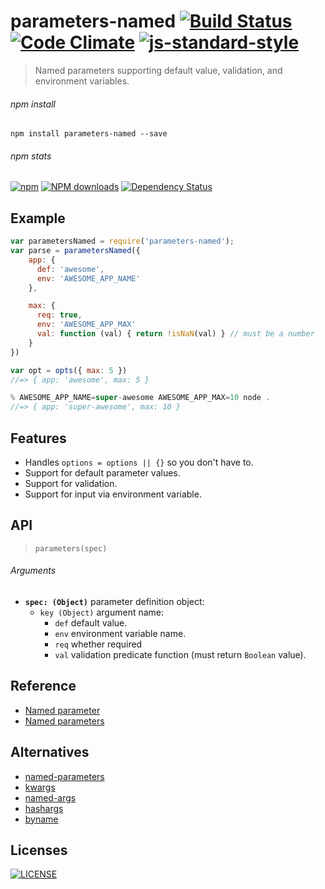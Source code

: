 # parameters-named [![Build Status](http://img.shields.io/travis/wilmoore/parameters-named.js.svg)](https://travis-ci.org/wilmoore/parameters-named.js) [![Code Climate](https://codeclimate.com/github/wilmoore/parameters-named.js/badges/gpa.svg)](https://codeclimate.com/github/wilmoore/parameters-named.js) [![js-standard-style](https://img.shields.io/badge/code%20style-standard-brightgreen.svg?style=flat)](https://github.com/feross/standard)

> Named parameters supporting default value, validation, and environment variables.

###### npm install

    npm install parameters-named --save

###### npm stats

[![npm](https://img.shields.io/npm/v/parameters-named.svg)](https://www.npmjs.org/package/parameters-named) [![NPM downloads](http://img.shields.io/npm/dm/parameters-named.svg)](https://www.npmjs.org/package/parameters-named) [![Dependency Status](https://gemnasium.com/wilmoore/parameters-named.js.svg)](https://gemnasium.com/wilmoore/parameters-named.js) 

## Example

```js
var parametersNamed = require('parameters-named');
var parse = parametersNamed({
    app: {
      def: 'awesome',
      env: 'AWESOME_APP_NAME'
    },

    max: {
      req: true,
      env: 'AWESOME_APP_MAX'
      val: function (val) { return !isNaN(val) } // must be a number
    }
})

var opt = opts({ max: 5 })
//=> { app: 'awesome', max: 5 }

% AWESOME_APP_NAME=super-awesome AWESOME_APP_MAX=10 node .
//=> { app: 'super-awesome', max: 10 }
```

## Features

- Handles `options = options || {}` so you don't have to.
- Support for default parameter values.
- Support for validation.
- Support for input via environment variable.

## API

> `parameters(spec)`

###### Arguments

 * **`spec: (Object)`** parameter definition object:
     * `key (Object)` argument name:
         * `def` default value.
         * `env` environment variable name.
         * `req` whether required
         * `val` validation predicate function (must return `Boolean` value).

## Reference

- [Named parameter](http://en.wikipedia.org/wiki/Named_parameter)
- [Named parameters](http://rosettacode.org/wiki/Named_parameters)

## Alternatives

- [named-parameters](https://www.npmjs.com/package/named-parameters)
- [kwargs](https://www.npmjs.com/package/kwargs)
- [named-args](https://www.npmjs.com/package/named-args)
- [hashargs](https://www.npmjs.com/package/hashargs)
- [byname](https://www.npmjs.com/package/byname)

## Licenses

[![LICENSE](http://img.shields.io/npm/l/parameters-named.svg)](license)

